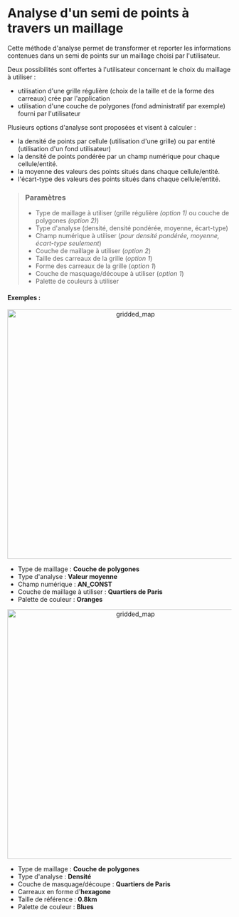 # Analyse d'un semi de points à travers un maillage

Cette méthode d'analyse permet de transformer et reporter les informations contenues dans un semi de points sur un maillage choisi par l'utilisateur.

Deux possibilités sont offertes à l'utilisateur concernant le choix du maillage à utiliser :
- utilisation d'une grille régulière (choix de la taille et de la forme des carreaux) crée par l'application
- utilisation d'une couche de polygones (fond administratif par exemple) fourni par l'utilisateur

Plusieurs options d'analyse sont proposées et visent à calculer :
- la densité de points par cellule (utilisation d'une grille) ou par entité (utilisation d'un fond utilisateur)
- la densité de points pondérée par un champ numérique pour chaque cellule/entité.
- la moyenne des valeurs des points situés dans chaque cellule/entité.
- l'écart-type des valeurs des points situés dans chaque cellule/entité.

> ### Paramètres
> * Type de maillage à utiliser (grille régulière *(option 1)* ou couche de polygones *(option 2)*)
> * Type d'analyse (densité, densité pondérée, moyenne, écart-type)
> * Champ numérique à utiliser (*pour densité pondérée, moyenne, écart-type seulement*)
> * Couche de maillage à utiliser (*option 2*)
> * Taille des carreaux de la grille (*option 1*)
> * Forme des carreaux de la grille (*option 1*)
> * Couche de masquage/découpe à utiliser (*option 1*)
> * Palette de couleurs à utiliser

#### Exemples :

<p style="text-align: center;">
<img src="img/date_moyenne_bati.png" alt="gridded_map" style="width: 560px;"/>
</p>

- Type de maillage : **Couche de polygones**
- Type d'analyse : **Valeur moyenne**
- Champ numérique : **AN_CONST**
- Couche de maillage à utiliser : **Quartiers de Paris**
- Palette de couleur : **Oranges**


<p style="text-align: center;">
<img src="img/densite_fontaine.png" alt="gridded_map" style="width: 560px;"/>
</p>

- Type de maillage : **Couche de polygones**
- Type d'analyse : **Densité**
- Couche de masquage/découpe : **Quartiers de Paris**
- Carreaux en forme d'**hexagone**
- Taille de référence : **0.8km**
- Palette de couleur : **Blues**
